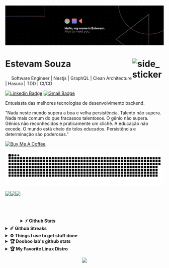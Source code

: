 ![Estevam Souza](https://raw.githubusercontent.com/estevam5s/estevam5s/main/Images/Hello.jpg)

# Estevam Souza <img align="right" width=100px height=100px alt="side_sticker" src="https://media.giphy.com/media/TEnXkcsHrP4YedChhA/giphy.gif"/>

<img src="https://media2.giphy.com/media/QssGEmpkyEOhBCb7e1/giphy.gif?cid=ecf05e47a0n3gi1bfqntqmob8g9aid1oyj2wr3ds3mg700bl&rid=giphy.gif" width="15px" height="15px"> Software Engineer | Nestjs | GraphQL | Clean Architecture | Hasura | TDD | CI/CD

[![Linkedin Badge](https://img.shields.io/badge/-Estevam%20Souza-00875f?style=flat-square&logo=Linkedin&logoColor=white&link=https://www.linkedin.com/in/estevam-ssouza/)](https://www.linkedin.com/in/estevam-souza/) 
[![Gmail Badge](https://img.shields.io/badge/-estevamsouzalaureth@gmail.com-00875f?style=flat-square&logo=Gmail&logoColor=white&link=mailto:estevamsouzalaureth@gmail.com)](mailto:estevamsouzalaureth@gmail.com)

Entusiasta das melhores tecnologias de desenvolvimento backend.

"Nada neste mundo supera a boa e velha persistência. Talento não supera. Nada mais comum do que fracassos talentosos. O gênio não supera. Gênios não reconhecidos é praticamente um clichê. A educação não excede. O mundo está cheio de tolos educados. Persistência e determinação são poderosas."

<a href="https://www.buymeacoffee.com/estevamsl" target="_blank"><img src="https://cdn.buymeacoffee.com/buttons/v2/default-blue.png" alt="Buy Me A Coffee" style="height: 40px !important;width: 145px !important;" ></a> 

<p align="center">
  <img src="https://github.com/estevam5s/estevam5s/blob/main/animated/github-contribution-grid-snake-dark.svg" alt="snake"></center>
</p>

<div width="100%" align="center">
   <a align="right" href="https://github.com/estevam5s/nasa" title="Nasa"><img align="left"  height="90px" src="https://github-readme-stats.vercel.app/api/pin/?username=estevam5s&repo=nasa&theme=nightowl"></a>

   <a align="right" href="https://github.com/estevam5s/exodia-os-themes" title="Exodia OS"><img align="left"  height="90px" src="https://github-readme-stats.vercel.app/api/pin/?username=estevam5s&repo=exodia-os-themes&theme=nightowl"></a>

   <a align="right" href="https://github.com/estevam5s/codedrops-typegrahpql" title="Rocketseat"><img align="left"  height="90px" src="https://github-readme-stats.vercel.app/api/pin/?username=estevam5s&repo=codedrops-typegrahpql&theme=nightowl"></a>
    
</div>

<!-- <a href="https://app.daily.dev/Estevamsl"><img src="https://api.daily.dev/devcards/4cb0fd19db754d52bd9de131e34e9ab0.png?r=jzp"  height="200px" align="right"  alt="Estevam Souza Laureth's Dev Card" alt="centered image"/></a> -->

<br />
<br />
<br />
<br />
<br />

<details>
  <summary><b>⚡ Github Stats</b></summary>

  <br />
  <img height="180em" src="https://github-readme-stats.vercel.app/api?username=estevam5s&show_icons=true&hide_border=true&&count_private=true&include_all_commits=true" />
  <img height="180em" src="https://github-readme-stats.vercel.app/api/top-langs/?username=estevam5s&exclude_repo=KNN-Image-Classification&show_icons=true&hide_border=true&layout=compact&langs_count=8"/>
</details>

<details>
  <summary><b>☄️ Github Streaks</b></summary>

  <br />
  <img height="180em" src="https://github-readme-streak-stats.herokuapp.com/?user=estevam5s&hide_border=true" />
</details>

<details>
  <br />
  <summary><b>⚙️ Things I use to get stuff done</b></summary>
  	<ul>
  	    <li><b>OS:</b> Arch Linux</li>
	    <li><b>Laptop: </b> Macbook Air M1</li>
  	    <li><b>Browser: </b> Chrome & Safari</li>
	    <li><b>Terminal: </b> ZSH: Oh My Zsh (PowerLevel10k)</li>
	    <li><b>Code Editor:</b> VSCode - The best editor out there</li>
 	    <li><b>Other Tools:</b> Postman, Notion, Bitwarden and Raindrop</li>
	    <li><b>To Stay Updated:</b> Twitter, Product Hunt and Hacker News</li>
	</ul>
</details>


<details>
  <summary><strong>🏆 Dooboo lab's github stats</strong></summary>
  
![estevam5s github-stats](https://stats.dooboo.io/api/github-stats-advanced?login=estevam5s)
</details>


<details>
  <summary><strong>🏆 My Favorite Linux Distro</strong></summary>
  
<p align="center">***Pentesing Tools That All Hacker Needs***</p>
 <img src="logo205x250.gif" alt="hackerpro_logo" height="205" width="250"> 

<p align="center">
<a href="https://exodia-os.github.io/exodia-website/"><img src="https://github.com/Exodia-OS/.github/blob/e1ab4df119651217467731aef92f97226d5c193a/profile/GIFs/logos.gif" height="200" width="200" alt="Exodia"></a>
<p/>

| | | | | |
| --| :--| :--| :--| :--|
| [![Exodia](https://img.shields.io/badge/OS-Exodia%20OS%20Predator-05122A?style=plastic&logo=ArchLinux&color=informational&logoColor=deeppink)](https://exodia-os.github.io/exodia-website/) </br> [![Arch Based](https://img.shields.io/badge/OS-ArchBased-05122A?style=plastic&logo=ArchLinux&color=informational&style=for-the-badge)](https://archlinux.org/) </br> [![ArchCraft](https://img.shields.io/badge/OS-ArchCraft-05122A?style=plastic&logo=ArchLinux&color=informational&logoColor=green)](https://archcraft.io/) </br> [![BlackArchLinux](https://img.shields.io/badge/OS-blackarchLinux-05122A?style=plastic&logo=ArchLinux&logoColor=black&color=informational)](https://blackarch.org/)</br> [![Garuda Linux](https://img.shields.io/badge/OS-GarudaLinux-05122A?style=plastic&logo=ArchLinux&color=informational&logoColor=important)](https://garudalinux.org/) | [![KaliLinux](https://img.shields.io/badge/OS-KaliLinux-05122A?style=plastic&logo=KaliLinux&color=informational)](https://www.kali.org/) </br> [![tails](https://img.shields.io/badge/OS-Tails%20OS-05122A?style=plastic&logo=tails&color=informational)](https://tails.boum.org/) </br> [![Debian Based](https://img.shields.io/badge/OS-DebianBased-05122A?style=plastic&logo=debian&color=informational&style=for-the-badge)](https://www.debian.org/) </br> [![Linuxmint](https://img.shields.io/badge/OS-Linuxmint-05122A?style=plastic&logo=Linuxmint&color=informational)](https://linuxmint.com/) </br> [![ParrotOS](https://img.shields.io/badge/OS-ParrotOS-05122A?style=plastic&logo=debian&color=informational)](https://parrotsec.org/) | [![RedHat](https://img.shields.io/badge/OS-Red%20Hat-05122A?style=plastic&logo=RedHat&color=informational&logoColor=red)](https://www.redhat.com/en) </br> [![In use](https://img.shields.io/badge/OS-In%20use-05122A?style=plastic&logo=linux&color=informational&style=for-the-badge)](https://www.linux.org/) </br> [![Slackware Based](https://img.shields.io/badge/OS-SlackwareBased-05122A?style=plastic&logo=Slackware&color=informational&style=for-the-badge)](http://www.slackware.com/) </br>  [![Fedora Based](https://img.shields.io/badge/OS-FedoraBased-05122A?style=plastic&logo=Fedora&color=informational&style=for-the-badge)](https://getfedora.org/) </br> [![qubes os](https://img.shields.io/badge/OS-QubesOS-05122A?style=plastic&logo=QubesOS&color=informational)](https://www.qubes-os.org/) | [![ArchCraft](https://img.shields.io/badge/OS-ArchCraft-05122A?style=plastic&logo=ArchLinux&color=informational&logoColor=green)](https://archcraft.io/) </br>  [![Exodia](https://img.shields.io/badge/OS-Exodia%20OS%20Predator-05122A?style=plastic&logo=ArchLinux&color=informational&logoColor=deeppink)](https://exodia-os.github.io/exodia-website/) </br>  [![Exodia](https://img.shields.io/badge/OS-Garuda%20OS%20Linux-05122A?style=plastic&logo=ArchLinux&color=informational&logoColor=deeppink)](https://exodia-os.github.io/exodia-website/) </br>  [![Wifi-Slax](https://img.shields.io/badge/OS-WifiSlax-05122A?style=plastic&logo=slackware&color=informational)](https://www.wifislax.com/)   </br>  [![Wifi-Slax](https://img.shields.io/badge/OS-WifiSlax-05122A?style=plastic&logo=slackware&color=informational)](https://www.wifislax.com/)                               | [![KaliLinux](https://img.shields.io/badge/OS-KaliLinux-05122A?style=plastic&logo=KaliLinux&color=informational)](https://www.kali.org/) </br> [![tails](https://img.shields.io/badge/OS-Tails%20OS-05122A?style=plastic&logo=tails&color=informational)](https://tails.boum.org/) </br> [![ParrotOS](https://img.shields.io/badge/OS-ParrotOS-05122A?style=plastic&logo=debian&color=informational)](https://parrotsec.org/) </br> [![Wifi-Slax](https://img.shields.io/badge/OS-WifiSlax-05122A?style=plastic&logo=slackware&color=informational)](https://www.wifislax.com/)  </br> [![Wifi-Slax](https://img.shields.io/badge/OS-WifiSlax-05122A?style=plastic&logo=slackware&color=informational)](https://www.wifislax.com/) |

![](https://user-images.githubusercontent.com/73097560/115834477-dbab4500-a447-11eb-908a-139a6edaec5c.gif)

</details>



<p align="center">
  <img src="https://capsule-render.vercel.app/api?type=waving&color=gradient&height=60&section=footer"/>
</p>
